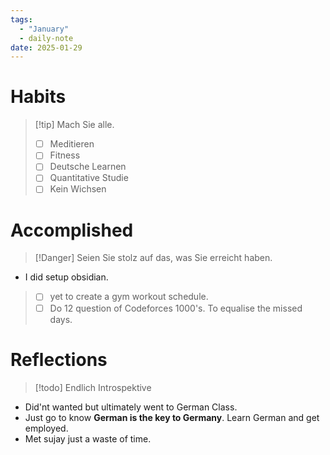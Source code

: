 ```yaml
---
tags:
  - "January"
  - daily-note
date: 2025-01-29
---
```


# Habits
>[!tip] Mach Sie alle.
> - [ ] Meditieren
> - [ ] Fitness
> - [ ] Deutsche Learnen
> - [ ] Quantitative Studie
> - [ ] Kein Wichsen 



# Accomplished
>[!Danger] Seien Sie stolz auf das, was Sie erreicht haben.
* I did setup obsidian. 
> - [ ] yet to create a gym workout schedule.
> - [ ] Do 12 question of Codeforces 1000's. To equalise the missed days.




# Reflections
>[!todo] Endlich Introspektive
* Did'nt wanted but ultimately went to German Class.
* Just go to know **German is the key to Germany**. Learn German and get employed.
* Met sujay just a waste of time.





